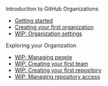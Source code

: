 Introduction to GitHub Organizations 
* [Getting started](01-intro.md)
* [Creating your first organization](02-create_org.md) 
* [WIP: Organization settings](03-basic_setup.md)

Exploring your Organization
* [WIP: Managing people](04-manage_people.md)
* [WIP: Creating your first team](05-create_team.md)
* [WIP: Creating your first repository](06-create_repo.md)
* [WIP: Managing repository access](07-manage_access.md)
